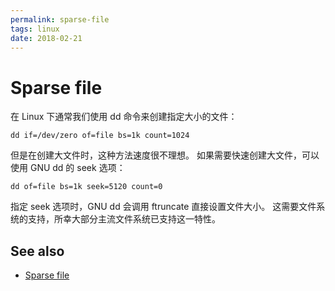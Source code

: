 ```yaml
---
permalink: sparse-file
tags: linux
date: 2018-02-21
---
```


# Sparse file

在 Linux 下通常我们使用 dd 命令来创建指定大小的文件：
```
dd if=/dev/zero of=file bs=1k count=1024
```
但是在创建大文件时，这种方法速度很不理想。
如果需要快速创建大文件，可以使用 GNU dd 的 seek 选项：
```
dd of=file bs=1k seek=5120 count=0
```
指定 seek 选项时，GNU dd 会调用 ftruncate 直接设置文件大小。
这需要文件系统的支持，所幸大部分主流文件系统已支持这一特性。

## See also

* [Sparse file](http://en.wikipedia.org/wiki/Sparse_file)
